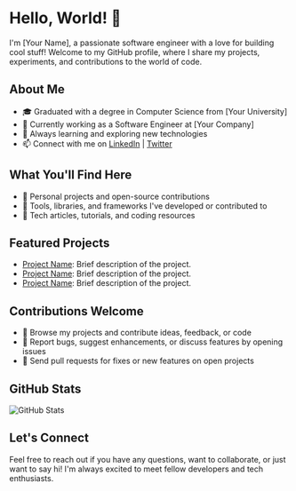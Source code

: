 # Hello, World! 👋

I'm [Your Name], a passionate software engineer with a love for building cool stuff! Welcome to my GitHub profile, where I share my projects, experiments, and contributions to the world of code.

## About Me

- 🎓 Graduated with a degree in Computer Science from [Your University]
- 💼 Currently working as a Software Engineer at [Your Company]
- 🌱 Always learning and exploring new technologies
- 📫 Connect with me on [LinkedIn](your-linkedin-profile) | [Twitter](your-twitter-profile)

## What You'll Find Here

- 🚀 Personal projects and open-source contributions
- 🔧 Tools, libraries, and frameworks I've developed or contributed to
- 📝 Tech articles, tutorials, and coding resources

## Featured Projects

- [Project Name](link): Brief description of the project.
- [Project Name](link): Brief description of the project.
- [Project Name](link): Brief description of the project.

## Contributions Welcome

- 👀 Browse my projects and contribute ideas, feedback, or code
- 📝 Report bugs, suggest enhancements, or discuss features by opening issues
- 🎉 Send pull requests for fixes or new features on open projects

## GitHub Stats

![GitHub Stats](https://github-readme-stats.vercel.app/api?username=your-username&show_icons=true&theme=dark)

## Let's Connect

Feel free to reach out if you have any questions, want to collaborate, or just want to say hi! I'm always excited to meet fellow developers and tech enthusiasts.
